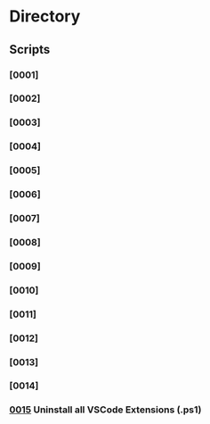 # Directory

## Scripts

### [0001]

### [0002]

### [0003]

### [0004]

### [0005]

### [0006]

### [0007]

### [0008]

### [0009]

### [0010]

### [0011]

### [0012]

### [0013]

### [0014]

### [0015]() Uninstall all VSCode Extensions (.ps1)
